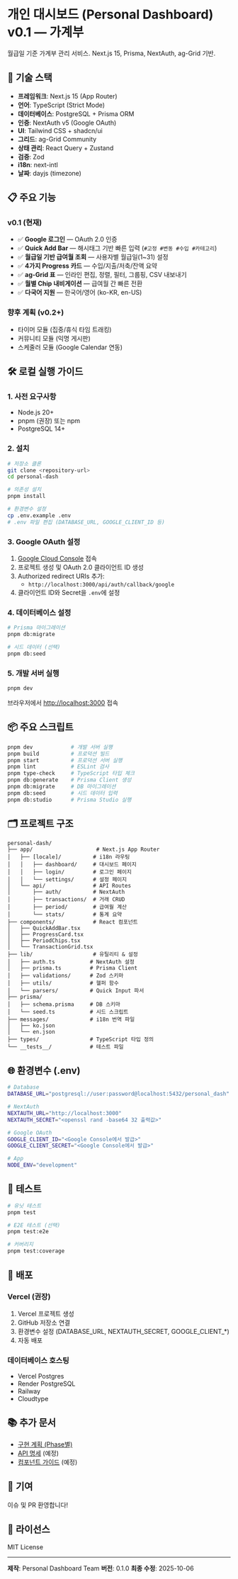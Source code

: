 # 개인 대시보드 (Personal Dashboard) v0.1 — 가계부

월급일 기준 가계부 관리 서비스. Next.js 15, Prisma, NextAuth, ag-Grid 기반.

## 🚀 기술 스택

- **프레임워크**: Next.js 15 (App Router)
- **언어**: TypeScript (Strict Mode)
- **데이터베이스**: PostgreSQL + Prisma ORM
- **인증**: NextAuth v5 (Google OAuth)
- **UI**: Tailwind CSS + shadcn/ui
- **그리드**: ag-Grid Community
- **상태 관리**: React Query + Zustand
- **검증**: Zod
- **i18n**: next-intl
- **날짜**: dayjs (timezone)

## 📋 주요 기능

### v0.1 (현재)
- ✅ **Google 로그인** — OAuth 2.0 인증
- ✅ **Quick Add Bar** — 해시태그 기반 빠른 입력 (`#고정 #변동 #수입 #카테고리`)
- ✅ **월급일 기반 급여월 조회** — 사용자별 월급일(1~31) 설정
- ✅ **4가지 Progress 카드** — 수입/지출/저축/잔액 요약
- ✅ **ag-Grid 표** — 인라인 편집, 정렬, 필터, 그룹핑, CSV 내보내기
- ✅ **월별 Chip 내비게이션** — 급여월 간 빠른 전환
- ✅ **다국어 지원** — 한국어/영어 (ko-KR, en-US)

### 향후 계획 (v0.2+)
- 타이머 모듈 (집중/휴식 타임 트래킹)
- 커뮤니티 모듈 (익명 게시판)
- 스케줄러 모듈 (Google Calendar 연동)

## 🛠️ 로컬 실행 가이드

### 1. 사전 요구사항
- Node.js 20+
- pnpm (권장) 또는 npm
- PostgreSQL 14+

### 2. 설치

```bash
# 저장소 클론
git clone <repository-url>
cd personal-dash

# 의존성 설치
pnpm install

# 환경변수 설정
cp .env.example .env
# .env 파일 편집 (DATABASE_URL, GOOGLE_CLIENT_ID 등)
```

### 3. Google OAuth 설정

1. [Google Cloud Console](https://console.cloud.google.com/) 접속
2. 프로젝트 생성 및 OAuth 2.0 클라이언트 ID 생성
3. Authorized redirect URIs 추가:
   - `http://localhost:3000/api/auth/callback/google`
4. 클라이언트 ID와 Secret을 `.env`에 설정

### 4. 데이터베이스 설정

```bash
# Prisma 마이그레이션
pnpm db:migrate

# 시드 데이터 (선택)
pnpm db:seed
```

### 5. 개발 서버 실행

```bash
pnpm dev
```

브라우저에서 [http://localhost:3000](http://localhost:3000) 접속

## 📦 주요 스크립트

```bash
pnpm dev            # 개발 서버 실행
pnpm build          # 프로덕션 빌드
pnpm start          # 프로덕션 서버 실행
pnpm lint           # ESLint 검사
pnpm type-check     # TypeScript 타입 체크
pnpm db:generate    # Prisma Client 생성
pnpm db:migrate     # DB 마이그레이션
pnpm db:seed        # 시드 데이터 입력
pnpm db:studio      # Prisma Studio 실행
```

## 🗂️ 프로젝트 구조

```
personal-dash/
├── app/                    # Next.js App Router
│   ├── [locale]/          # i18n 라우팅
│   │   ├── dashboard/     # 대시보드 페이지
│   │   ├── login/         # 로그인 페이지
│   │   └── settings/      # 설정 페이지
│   └── api/               # API Routes
│       ├── auth/          # NextAuth
│       ├── transactions/  # 거래 CRUD
│       ├── period/        # 급여월 계산
│       └── stats/         # 통계 요약
├── components/            # React 컴포넌트
│   ├── QuickAddBar.tsx
│   ├── ProgressCard.tsx
│   ├── PeriodChips.tsx
│   └── TransactionGrid.tsx
├── lib/                   # 유틸리티 & 설정
│   ├── auth.ts           # NextAuth 설정
│   ├── prisma.ts         # Prisma Client
│   ├── validations/      # Zod 스키마
│   ├── utils/            # 헬퍼 함수
│   └── parsers/          # Quick Input 파서
├── prisma/
│   ├── schema.prisma     # DB 스키마
│   └── seed.ts           # 시드 스크립트
├── messages/             # i18n 번역 파일
│   ├── ko.json
│   └── en.json
├── types/                # TypeScript 타입 정의
└── __tests__/            # 테스트 파일
```

## 🌐 환경변수 (.env)

```bash
# Database
DATABASE_URL="postgresql://user:password@localhost:5432/personal_dash"

# NextAuth
NEXTAUTH_URL="http://localhost:3000"
NEXTAUTH_SECRET="<openssl rand -base64 32 출력값>"

# Google OAuth
GOOGLE_CLIENT_ID="<Google Console에서 발급>"
GOOGLE_CLIENT_SECRET="<Google Console에서 발급>"

# App
NODE_ENV="development"
```

## 🧪 테스트

```bash
# 유닛 테스트
pnpm test

# E2E 테스트 (선택)
pnpm test:e2e

# 커버리지
pnpm test:coverage
```

## 🚢 배포

### Vercel (권장)

1. Vercel 프로젝트 생성
2. GitHub 저장소 연결
3. 환경변수 설정 (DATABASE_URL, NEXTAUTH_SECRET, GOOGLE_CLIENT_*)
4. 자동 배포

### 데이터베이스 호스팅

- Vercel Postgres
- Render PostgreSQL
- Railway
- Cloudtype

## 📚 추가 문서

- [구현 계획 (Phase별)](./prompts/init.md)
- [API 명세](./docs/api.md) (예정)
- [컴포넌트 가이드](./docs/components.md) (예정)

## 🤝 기여

이슈 및 PR 환영합니다!

## 📄 라이선스

MIT License

---

**제작**: Personal Dashboard Team
**버전**: 0.1.0
**최종 수정**: 2025-10-06
